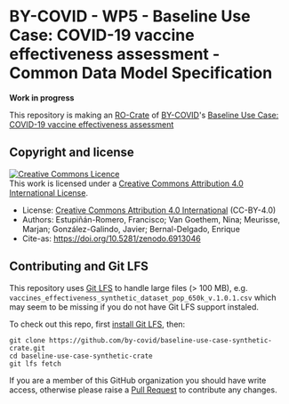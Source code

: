# BY-COVID - WP5 - Baseline Use Case: COVID-19 vaccine effectiveness assessment - Common Data Model Specification

**Work in progress**

This repository is making an [RO-Crate](https://www.researchobject.org/ro-crate/) of [BY-COVID](https://by-covid.eu/)'s [Baseline Use Case: COVID-19 vaccine effectiveness assessment](https://doi.org/10.5281/zenodo.6913046) 

## Copyright and license

<a rel="license" href="http://creativecommons.org/licenses/by/4.0/"><img alt="Creative Commons Licence" style="border-width:0" src="https://i.creativecommons.org/l/by/4.0/88x31.png" /></a><br />This work is licensed under a <a rel="license" href="http://creativecommons.org/licenses/by/4.0/">Creative Commons Attribution 4.0 International License</a>.

* License: [Creative Commons Attribution 4.0 International](https://creativecommons.org/licenses/by/4.0/) (CC-BY-4.0)
* Authors: Estupiñán-Romero, Francisco; Van Goethem, Nina; Meurisse, Marjan; González-Galindo, Javier; Bernal-Delgado, Enrique
* Cite-as: <https://doi.org/10.5281/zenodo.6913046>

## Contributing and Git LFS

This repository uses [Git LFS](https://docs.github.com/en/repositories/working-with-files/managing-large-files/configuring-git-large-file-storage) to handle large files (> 100 MB), e.g. `vaccines_effectiveness_synthetic_dataset_pop_650k_v.1.0.1.csv` which may seem to be missing if you do not have Git LFS support instaled.

To check out this repo, first [install Git LFS](https://github.com/git-lfs/git-lfs#getting-started), then:

    git clone https://github.com/by-covid/baseline-use-case-synthetic-crate.git
    cd baseline-use-case-synthetic-crate
    git lfs fetch

If you are a member of this GitHub organization you should have write access, otherwise please raise a [Pull Request](https://docs.github.com/en/pull-requests/collaborating-with-pull-requests/proposing-changes-to-your-work-with-pull-requests/about-pull-requests) to contribute any changes.
